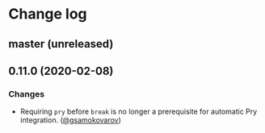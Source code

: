 # Change log

## master (unreleased)

## 0.11.0 (2020-02-08)

### Changes

- Requiring `pry` before `break` is no longer a prerequisite for automatic Pry integration. ([@gsamokovarov][])

[@gsamokovarov]: https://github.com/gsamokovarov
